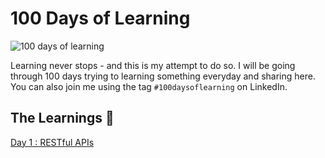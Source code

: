 # 100 Days of Learning
![100 days of learning](https://github.com/thevinitgupta/100-Days-of-Learning/assets/65801700/c3325a8e-77ba-439f-aa76-dee278c8d064)


Learning never stops - and this is my attempt to do so. I will be going through 100 days trying to learning something everyday and sharing here. You can also join me using the tag `#100daysoflearning` on LinkedIn.

## The Learnings 📖
[Day 1 : RESTful APIs](https://github.com/thevinitgupta/100-Days-of-Learning/blob/main/Day1.md)
